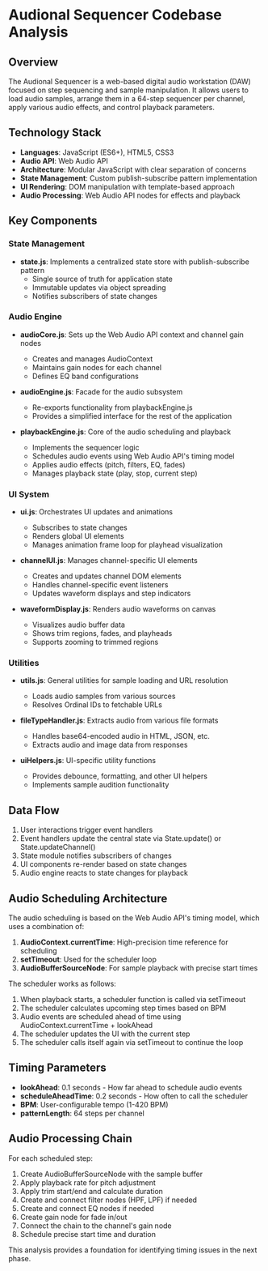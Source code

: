 # Audional Sequencer Codebase Analysis

## Overview
The Audional Sequencer is a web-based digital audio workstation (DAW) focused on step sequencing and sample manipulation. It allows users to load audio samples, arrange them in a 64-step sequencer per channel, apply various audio effects, and control playback parameters.

## Technology Stack
- **Languages**: JavaScript (ES6+), HTML5, CSS3
- **Audio API**: Web Audio API
- **Architecture**: Modular JavaScript with clear separation of concerns
- **State Management**: Custom publish-subscribe pattern implementation
- **UI Rendering**: DOM manipulation with template-based approach
- **Audio Processing**: Web Audio API nodes for effects and playback

## Key Components

### State Management
- **state.js**: Implements a centralized state store with publish-subscribe pattern
  - Single source of truth for application state
  - Immutable updates via object spreading
  - Notifies subscribers of state changes

### Audio Engine
- **audioCore.js**: Sets up the Web Audio API context and channel gain nodes
  - Creates and manages AudioContext
  - Maintains gain nodes for each channel
  - Defines EQ band configurations
  
- **audioEngine.js**: Facade for the audio subsystem
  - Re-exports functionality from playbackEngine.js
  - Provides a simplified interface for the rest of the application
  
- **playbackEngine.js**: Core of the audio scheduling and playback
  - Implements the sequencer logic
  - Schedules audio events using Web Audio API's timing model
  - Applies audio effects (pitch, filters, EQ, fades)
  - Manages playback state (play, stop, current step)

### UI System
- **ui.js**: Orchestrates UI updates and animations
  - Subscribes to state changes
  - Renders global UI elements
  - Manages animation frame loop for playhead visualization
  
- **channelUI.js**: Manages channel-specific UI elements
  - Creates and updates channel DOM elements
  - Handles channel-specific event listeners
  - Updates waveform displays and step indicators
  
- **waveformDisplay.js**: Renders audio waveforms on canvas
  - Visualizes audio buffer data
  - Shows trim regions, fades, and playheads
  - Supports zooming to trimmed regions

### Utilities
- **utils.js**: General utilities for sample loading and URL resolution
  - Loads audio samples from various sources
  - Resolves Ordinal IDs to fetchable URLs
  
- **fileTypeHandler.js**: Extracts audio from various file formats
  - Handles base64-encoded audio in HTML, JSON, etc.
  - Extracts audio and image data from responses
  
- **uiHelpers.js**: UI-specific utility functions
  - Provides debounce, formatting, and other UI helpers
  - Implements sample audition functionality

## Data Flow
1. User interactions trigger event handlers
2. Event handlers update the central state via State.update() or State.updateChannel()
3. State module notifies subscribers of changes
4. UI components re-render based on state changes
5. Audio engine reacts to state changes for playback

## Audio Scheduling Architecture
The audio scheduling is based on the Web Audio API's timing model, which uses a combination of:

1. **AudioContext.currentTime**: High-precision time reference for scheduling
2. **setTimeout**: Used for the scheduler loop
3. **AudioBufferSourceNode**: For sample playback with precise start times

The scheduler works as follows:
1. When playback starts, a scheduler function is called via setTimeout
2. The scheduler calculates upcoming step times based on BPM
3. Audio events are scheduled ahead of time using AudioContext.currentTime + lookAhead
4. The scheduler updates the UI with the current step
5. The scheduler calls itself again via setTimeout to continue the loop

## Timing Parameters
- **lookAhead**: 0.1 seconds - How far ahead to schedule audio events
- **scheduleAheadTime**: 0.2 seconds - How often to call the scheduler
- **BPM**: User-configurable tempo (1-420 BPM)
- **patternLength**: 64 steps per channel

## Audio Processing Chain
For each scheduled step:
1. Create AudioBufferSourceNode with the sample buffer
2. Apply playback rate for pitch adjustment
3. Apply trim start/end and calculate duration
4. Create and connect filter nodes (HPF, LPF) if needed
5. Create and connect EQ nodes if needed
6. Create gain node for fade in/out
7. Connect the chain to the channel's gain node
8. Schedule precise start time and duration

This analysis provides a foundation for identifying timing issues in the next phase.

